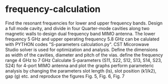 # frequency-calculation
Find the resonant frequencies for lower and upper frequency bands.
Design a full mode cavity, and divide in four Quarter-mode cavities along two magnetic walls to design dual frequency band MIMO antenna. The lower frequency 5 GHz and upper operating frequency 5.8 GHz can be calulated with PYTHON codes "S-parameters calculation.py".
CST Micorowave Studio solver is used for optimization and analysis. 
Define the dimensions as width of the cavities, diameter and pitch of the vias.
define the frequency range 4 GHz to 7 GHz
Calculate S-parameters (S11, S22, S12, S13, S14, S23, S24) for 4-port MIMO antenna and plot the graphs
perform parameteric analysis by changing the parameters slot length (ls), slot position (k1/k2), gap (g) etc. and reproduce the figures Fig. 5, Fig. 6, Fig. 7
